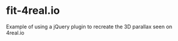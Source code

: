 fit-4real.io
============

Example of using a jQuery plugin to recreate the 3D parallax seen on 4real.io
